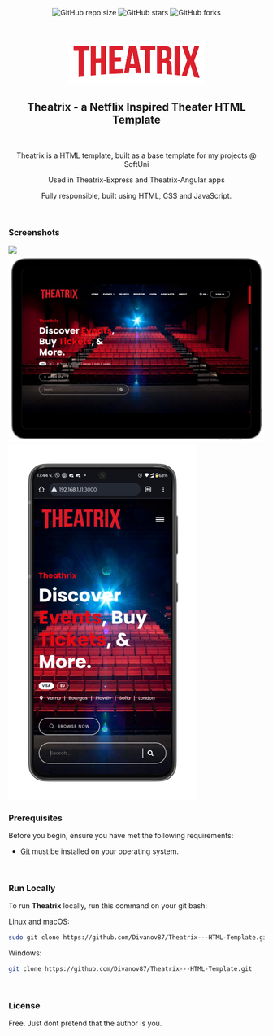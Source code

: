 <div align="center">
  
  ![GitHub repo size](https://img.shields.io/github/repo-size/Divanov87/Theatrix---HTML-Template)
  ![GitHub stars](https://img.shields.io/github/stars/Divanov87/Theatrix---HTML-Template?style=social)
  ![GitHub forks](https://img.shields.io/github/forks/Divanov87/Theatrix---HTML-Template?style=social)

  <br />
  <br />
  
  <img src="./assets/images/logo.png" />

  <h2 align="center">Theatrix - a Netflix Inspired Theater HTML Template</h2>
 
  <br />
  
  Theatrix is a HTML template, built as a base template for my projects @ SoftUni </br>
  
  Used in Theatrix-Express and Theatrix-Angular apps <br />
  
  Fully responsible, built using HTML, CSS and JavaScript.  <br />
 
  <br />

</div>

### Screenshots

  <img src="./preview-images/desktop.png" />
  <img src="./preview-images/tablet.png" />
  <img src="./preview-images/mobile.png" />

### Prerequisites

Before you begin, ensure you have met the following requirements:

* [Git](https://git-scm.com/downloads "Download Git") must be installed on your operating system.

<br />
  
### Run Locally

To run **Theatrix** locally, run this command on your git bash:

Linux and macOS:

```bash
sudo git clone https://github.com/Divanov87/Theatrix---HTML-Template.git
```

Windows:

```bash
git clone https://github.com/Divanov87/Theatrix---HTML-Template.git
```

<br />

### License
Free. Just dont pretend that the author is you.
